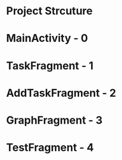 # Project Strcuture
# MainActivity -        0
#   TaskFragment -      1
#   AddTaskFragment -   2
#   GraphFragment -     3
#   TestFragment -      4
